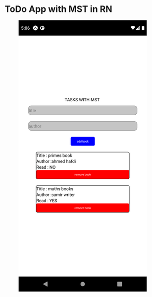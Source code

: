 # ToDo App with MST in RN

<p align="center"><img src="https://github.com/HAFDIAHMED/Ignite_first_app/blob/master/screenshots/tasks_mst.png" alt="logo" width="414px"></p>
